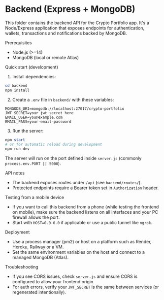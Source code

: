 # Backend (Express + MongoDB)

This folder contains the backend API for the Crypto Portfolio app. It's a Node/Express application that exposes endpoints for authentication, wallets, transactions and notifications backed by MongoDB.

Prerequisites
- Node.js (>=14)
- MongoDB (local or remote Atlas)

Quick start (development)

1. Install dependencies:

```powershell
cd backend
npm install
```

2. Create a `.env` file in `backend/` with these variables:

```
MONGODB_URI=mongodb://localhost:27017/crypto-portfolio
JWT_SECRET=your_jwt_secret_here
EMAIL_USER=you@example.com
EMAIL_PASS=your-email-password
```

3. Run the server:

```powershell
npm start
# or for automatic reload during development
npm run dev
```

The server will run on the port defined inside `server.js` (commonly `process.env.PORT || 5000`).

API notes
- The backend exposes routes under `/api` (see `backend/routes/`).
- Protected endpoints require a Bearer token set in `Authorization` header.

Testing from a mobile device
- If you want to call this backend from a phone (while testing the frontend on mobile), make sure the backend listens on all interfaces and your PC firewall allows the port.
- Start with `HOST=0.0.0.0` if applicable or use a public tunnel like `ngrok`.

Deployment
- Use a process manager (pm2) or host on a platform such as Render, Heroku, Railway or a VM.
- Set the same environment variables on the host and connect to a managed MongoDB (Atlas).

Troubleshooting
- If you see CORS issues, check `server.js` and ensure CORS is configured to allow your frontend origin.
- For auth errors, verify your `JWT_SECRET` is the same between services (or regenerated intentionally).
